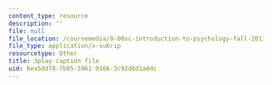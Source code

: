 ```yaml
---
content_type: resource
description: ''
file: null
file_location: /coursemedia/9-00sc-introduction-to-psychology-fall-2011/6ea5dd787b95596191663c92d6d1a04c_zPPsdsAQBx4.vtt
file_type: application/x-subrip
resourcetype: Other
title: 3play caption file
uid: 6ea5dd78-7b95-5961-9166-3c92d6d1a04c
---
```

